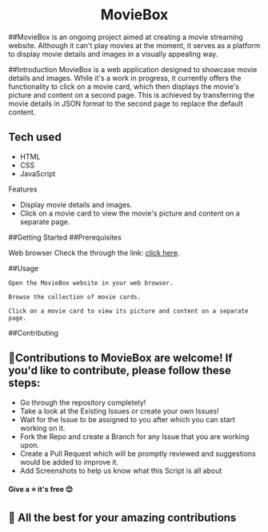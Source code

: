 <b><h1 style="text-align: center;">MovieBox</h1></b>

##MovieBox is an ongoing project aimed at creating a movie streaming website. Although it can't play movies at the moment, it serves as a platform to display movie details and images in a visually appealing way.

##Introduction
MovieBox is a web application designed to showcase movie details and images. While it's a work in progress, it currently offers the functionality to click on a movie card, which then displays the movie's picture and content on a second page. This is achieved by transferring the movie details in JSON format to the second page to replace the default content.

## Tech used
* HTML
* CSS
* JavaScript

Features

* Display movie details and images.
* Click on a movie card to view the movie's picture and content on a separate page.

##Getting Started
##Prerequisites

  Web browser
  Check the through the link: [click here](https://moviebox-player.netlify.app/).

##Usage

    Open the MovieBox website in your web browser.

    Browse the collection of movie cards.

    Click on a movie card to view its picture and content on a separate page.


##Contributing

 ## :memo:Contributions to MovieBox are welcome! If you'd like to contribute, please follow these steps:
 * Go through the repository completely!
 * Take a look at the Existing Issues or create your own Issues!
 * Wait for the Issue to be assigned to you after which you can start working on it.
 * Fork the Repo and create a Branch for any Issue that you are working upon.
 * Create a Pull Request which will be promptly reviewed and suggestions would be added to improve it.
 * Add Screenshots to help us know what this Script is all about


 #### Give a ⭐ it's free 😊
## :tada: All the best for your amazing contributions